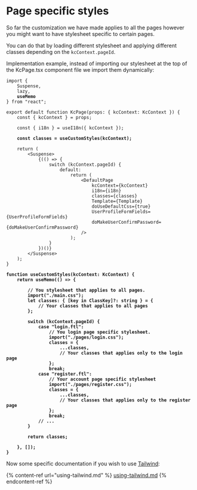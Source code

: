 # Page specific styles

So far the customization we have made applies to all the pages however you might want to have stylesheet specific to certain pages.

You can do that by loading different stylesheet and applying different classes depending on the `kcContext.pageId`.

Implementation example, instead of importing our stylesheet at the top of the KcPage.tsx component file we import them dynamically:

<pre class="language-tsx" data-title="src/login/KcPage.tsx"><code class="lang-tsx">import {
    Suspense, 
    lazy,
<strong>    useMemo
</strong>} from "react";

export default function KcPage(props: { kcContext: KcContext }) {
    const { kcContext } = props;

    const { i18n } = useI18n({ kcContext });

<strong>    const classes = useCustomStyles(kcContext);
</strong>
    return (
        &#x3C;Suspense>
            {(() => {
                switch (kcContext.pageId) {
                    default:
                        return (
                            &#x3C;DefaultPage
                                kcContext={kcContext}
                                i18n={i18n}
                                classes={classes}
                                Template={Template}
                                doUseDefaultCss={true}
                                UserProfileFormFields={UserProfileFormFields}
                                doMakeUserConfirmPassword={doMakeUserConfirmPassword}
                            />
                        );
                }
            })()}
        &#x3C;/Suspense>
    );
}

<strong>function useCustomStyles(kcContext: KcContext) {
</strong><strong>    return useMemo(() => {
</strong><strong>        
</strong><strong>        // You stylesheet that applies to all pages.
</strong><strong>        import("./main.css");
</strong><strong>        let classes: { [key in ClassKey]?: string } = {
</strong><strong>            // Your classes that applies to all pages
</strong><strong>        };
</strong>
<strong>        switch (kcContext.pageId) {
</strong><strong>            case "login.ftl":
</strong><strong>                // You login page specific stylesheet.
</strong><strong>                import("./pages/login.css");
</strong><strong>                classes = {
</strong><strong>                    ...classes,
</strong><strong>                    // Your classes that applies only to the login page
</strong><strong>                };
</strong><strong>                break;
</strong><strong>            case "register.ftl":
</strong><strong>                // Your account page specific stylesheet
</strong><strong>                import("./pages/register.css");
</strong><strong>                classes = {
</strong><strong>                    ...classes,
</strong><strong>                    // Your classes that applies only to the register page
</strong><strong>                };
</strong><strong>                break;
</strong><strong>            // ...
</strong><strong>        }
</strong>
<strong>        return classes;
</strong>
<strong>    }, []);
</strong><strong>}
</strong></code></pre>

Now some specific documentation if you wish to use [Tailwind](https://tailwindcss.com/):

{% content-ref url="using-tailwind.md" %}
[using-tailwind.md](using-tailwind.md)
{% endcontent-ref %}
